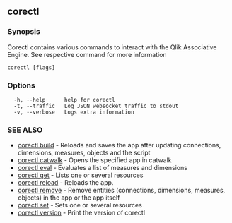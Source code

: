 ## corectl



### Synopsis

Corectl contains various commands to interact with the Qlik Associative Engine. See respective command for more information

```
corectl [flags]
```

### Options

```
  -h, --help      help for corectl
  -t, --traffic   Log JSON websocket traffic to stdout
  -v, --verbose   Logs extra information
```

### SEE ALSO

* [corectl build](corectl_build.md)	 - Reloads and saves the app after updating connections, dimensions, measures, objects and the script
* [corectl catwalk](corectl_catwalk.md)	 - Opens the specified app in catwalk
* [corectl eval](corectl_eval.md)	 - Evaluates a list of measures and dimensions
* [corectl get](corectl_get.md)	 - Lists one or several resources
* [corectl reload](corectl_reload.md)	 - Reloads the app.
* [corectl remove](corectl_remove.md)	 - Remove entities (connections, dimensions, measures, objects) in the app or the app itself
* [corectl set](corectl_set.md)	 - Sets one or several resources
* [corectl version](corectl_version.md)	 - Print the version of corectl

